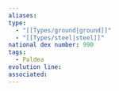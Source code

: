 ```yaml
---
aliases: 
type:
  - "[[Types/ground|ground]]"
  - "[[Types/steel|steel]]"
national dex number: 990
tags:
  - Paldea
evolution line: 
associated:
---
```

